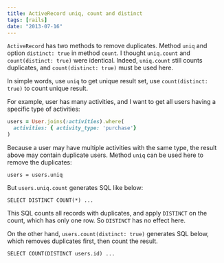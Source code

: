 ```yaml
---
title: ActiveRecord uniq, count and distinct
tags: [rails]
date: "2013-07-16"
---
```


`ActiveRecord` has two methods to remove duplicates. Method `uniq` and option
`distinct: true` in method `count`. I thought `uniq.count` and
`count(distinct: true)` were identical. Indeed, `uniq.count` still counts
duplicates, and `count(distinct: true)` must be used here.

In simple words, use `uniq` to get unique result set, use `count(distinct: true)` to count unique result.

<!--more-->

For example, user has many activities, and I want to get all users having a
specific type of activities:

``` ruby
users = User.joins(:activities).where(
  activities: { activity_type: 'purchase'}
)
```

Because a user may have multiple activities with the same type, the result
above may contain duplicate users. Method `uniq` can be used here to remove
the duplicates:

    users = users.uniq

But `users.uniq.count` generates SQL like below:

    SELECT DISTINCT COUNT(*) ...

This SQL counts all records with duplicates, and apply `DISTINCT` on the
count, which has only one row. So `DISTINCT` has no effect here.

On the other hand, `users.count(distinct: true)` generates SQL
below, which removes duplicates first, then count the result.

    SELECT COUNT(DISTINCT users.id) ...
